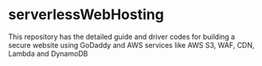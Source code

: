 # serverlessWebHosting
This repository has the detailed guide and driver codes for building a secure website using GoDaddy and AWS services like AWS S3, WAF, CDN, Lambda and DynamoDB
